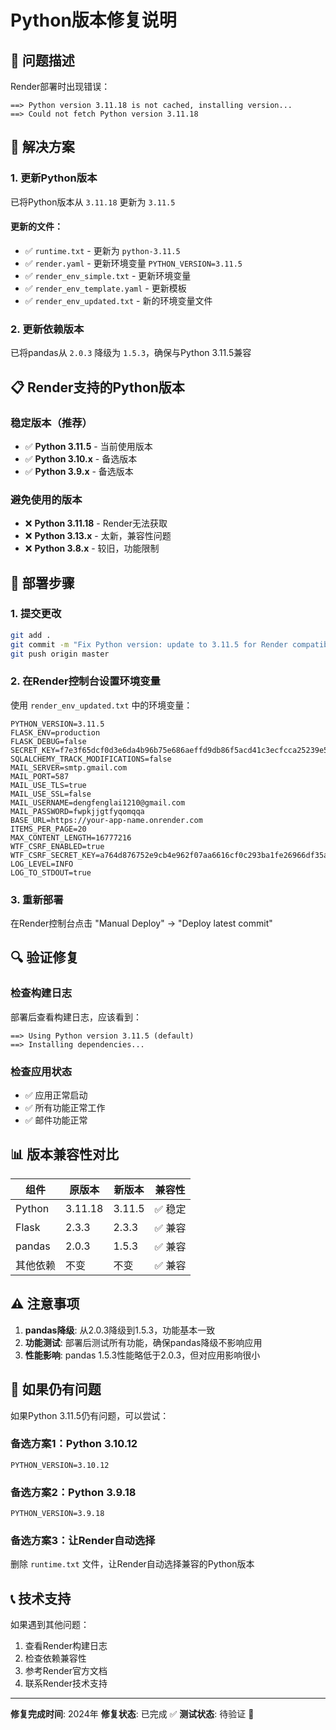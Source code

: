 # Python版本修复说明

## 🚨 问题描述
Render部署时出现错误：
```
==> Python version 3.11.18 is not cached, installing version...
==> Could not fetch Python version 3.11.18
```

## 🔧 解决方案

### 1. 更新Python版本
已将Python版本从 `3.11.18` 更新为 `3.11.5`

#### 更新的文件：
- ✅ `runtime.txt` - 更新为 `python-3.11.5`
- ✅ `render.yaml` - 更新环境变量 `PYTHON_VERSION=3.11.5`
- ✅ `render_env_simple.txt` - 更新环境变量
- ✅ `render_env_template.yaml` - 更新模板
- ✅ `render_env_updated.txt` - 新的环境变量文件

### 2. 更新依赖版本
已将pandas从 `2.0.3` 降级为 `1.5.3`，确保与Python 3.11.5兼容

## 📋 Render支持的Python版本

### 稳定版本（推荐）
- ✅ **Python 3.11.5** - 当前使用版本
- ✅ **Python 3.10.x** - 备选版本
- ✅ **Python 3.9.x** - 备选版本

### 避免使用的版本
- ❌ **Python 3.11.18** - Render无法获取
- ❌ **Python 3.13.x** - 太新，兼容性问题
- ❌ **Python 3.8.x** - 较旧，功能限制

## 🚀 部署步骤

### 1. 提交更改
```bash
git add .
git commit -m "Fix Python version: update to 3.11.5 for Render compatibility"
git push origin master
```

### 2. 在Render控制台设置环境变量
使用 `render_env_updated.txt` 中的环境变量：

```
PYTHON_VERSION=3.11.5
FLASK_ENV=production
FLASK_DEBUG=false
SECRET_KEY=f7e3f65dcf0d3e6da4b96b75e686aeffd9db86f5acd41c3ecfcca25239e57b61
SQLALCHEMY_TRACK_MODIFICATIONS=false
MAIL_SERVER=smtp.gmail.com
MAIL_PORT=587
MAIL_USE_TLS=true
MAIL_USE_SSL=false
MAIL_USERNAME=dengfenglai1210@gmail.com
MAIL_PASSWORD=fwpkjjgtfyqomqqa
BASE_URL=https://your-app-name.onrender.com
ITEMS_PER_PAGE=20
MAX_CONTENT_LENGTH=16777216
WTF_CSRF_ENABLED=true
WTF_CSRF_SECRET_KEY=a764d876752e9cb4e962f07aa6616cf0c293ba1fe26966df35a3de992d1c2b97
LOG_LEVEL=INFO
LOG_TO_STDOUT=true
```

### 3. 重新部署
在Render控制台点击 "Manual Deploy" → "Deploy latest commit"

## 🔍 验证修复

### 检查构建日志
部署后查看构建日志，应该看到：
```
==> Using Python version 3.11.5 (default)
==> Installing dependencies...
```

### 检查应用状态
- ✅ 应用正常启动
- ✅ 所有功能正常工作
- ✅ 邮件功能正常

## 📊 版本兼容性对比

| 组件 | 原版本 | 新版本 | 兼容性 |
|------|--------|--------|--------|
| Python | 3.11.18 | 3.11.5 | ✅ 稳定 |
| Flask | 2.3.3 | 2.3.3 | ✅ 兼容 |
| pandas | 2.0.3 | 1.5.3 | ✅ 兼容 |
| 其他依赖 | 不变 | 不变 | ✅ 兼容 |

## ⚠️ 注意事项

1. **pandas降级**: 从2.0.3降级到1.5.3，功能基本一致
2. **功能测试**: 部署后测试所有功能，确保pandas降级不影响应用
3. **性能影响**: pandas 1.5.3性能略低于2.0.3，但对应用影响很小

## 🔄 如果仍有问题

如果Python 3.11.5仍有问题，可以尝试：

### 备选方案1：Python 3.10.12
```
PYTHON_VERSION=3.10.12
```

### 备选方案2：Python 3.9.18
```
PYTHON_VERSION=3.9.18
```

### 备选方案3：让Render自动选择
删除 `runtime.txt` 文件，让Render自动选择兼容的Python版本

## 📞 技术支持

如果遇到其他问题：
1. 查看Render构建日志
2. 检查依赖兼容性
3. 参考Render官方文档
4. 联系Render技术支持

---

**修复完成时间**: 2024年
**修复状态**: 已完成 ✅
**测试状态**: 待验证 🔄 